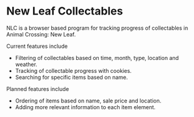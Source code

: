# New Leaf Collectables

NLC is a browser based program for tracking progress of collectables in Animal Crossing: New Leaf.

Current features include
  - Filtering of collectables based on time, month, type, location and weather.
  - Tracking of collectable progress with cookies.
  - Searching for specific items based on name.

Planned features include

  - Ordering of items based on name, sale price and location.
  - Adding more relevant information to each item element.
